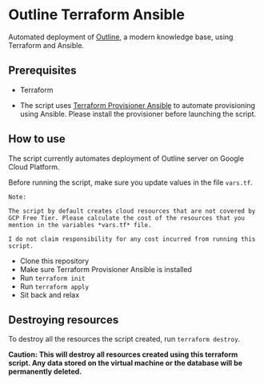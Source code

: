 # Outline Terraform Ansible

Automated deployment of [Outline](https://github.com/outline/outline), a modern knowledge base, using Terraform and Ansible.

## Prerequisites

- Terraform

- The script uses [Terraform Provisioner Ansible](https://github.com/radekg/terraform-provisioner-ansible) to automate provisioning using Ansible. Please install the provisioner before launching the script.

## How to use

The script currently automates deployment of Outline server on Google Cloud Platform.

Before running the script, make sure you update values in the file `vars.tf`. 

    Note:

    The script by default creates cloud resources that are not covered by GCP Free Tier. Please calculate the cost of the resources that you mention in the variables *vars.tf* file.
    
    I do not claim responsibility for any cost incurred from running this script.

- Clone this repository
- Make sure Terraform Provisioner Ansible is installed
- Run `terraform init`
- Run `terraform apply`
- Sit back and relax

## Destroying resources

To destroy all the resources the script created, run `terraform destroy`.

**Caution: This will destroy all resources created using this terraform script. Any data stored on the virtual machine or the database will be permanently deleted.**
